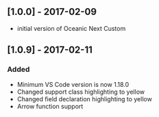## [1.0.0] - 2017-02-09
- initial version of Oceanic Next Custom

## [1.0.9] - 2017-02-11
### Added
- Minimum VS Code version is now 1.18.0 
- Changed support class highlighting to yellow
- Changed field declaration highlighting to yellow
- Arrow function support 

